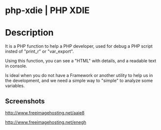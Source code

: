 php-xdie | PHP XDIE
===================

# Description

It is a PHP function to help a PHP developer, used for debug a PHP script insted of "print_r" or "var_export".

Using this function, you can see a "HTML" with details, and a readable text in console.

Is ideal when you do not have a Framework or another utility to help us in the development, and we need
a simple way to "simple" to analyze some variables.

## Screenshots

http://www.freeimagehosting.net/aaie8

http://www.freeimagehosting.net/enegh
